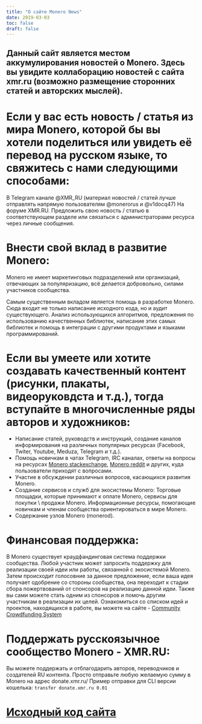 ```yaml
---
title: "О сайте Monero News"
date: 2019-03-03
toc: false
draft: false
---
```


## Данный сайт является местом аккумулирования новостей о Monero. Здесь вы увидите коллаборацию новостей с сайта xmr.ru (возможно размещение сторонних статей и авторских мыслей).

# Если у вас есть новость / статья из мира Monero, которой бы вы хотели поделиться или увидеть её перевод на русском языке, то свяжитесь с нами следующими способами:
В Telegram канале @XMR_RU (материал новостей / статей лучше отправлять напрямую пользователям @monerorus и @v1docq47)
На форуме XMR.RU. Предложить свою новость / статью в соответствующем разделе или связаться с администраторами ресурса через личные сообщения.

# Внести свой вклад в развитие Monero:

Monero не имеет маркетинговых подразделений или организаций, отвечающих за популяризацию, всё делается добровольно, силами участников сообщества.

Самым существенным вкладом является помощь в разработке Monero. Сюда входит не только написание исходного кода, но и аудит существующего. Анализ использующихся алгоритмов, предложения по использованию качественных библиотек, написание этих самых библиотек и помощь в интеграции с другими продуктами и языками программирований.

# Если вы умеете или хотите создавать качественный контент (рисунки, плакаты, видеоруковдста и т.д.), тогда вступайте в многочисленные ряды авторов и художников:

- Написание статей, руководств и инструкций, создание каналов информирования на различных популярных ресурсах (Facebook, Twiter, Youtube, Meduza, Telegram и т.д.).
- Помощь новичкам в чатах Telegram, IRC каналах, ответы на вопросы на ресурсах [Monero stackexchange](https://monero.stackexchange.com), [Monero reddit](https://www.reddit.com/r/Monero/) и других, куда пользователи приходят с вопросами.  
- Участие в обсуждении различных вопросов, касающихся развития Monero.
- Создание сервисов и служб для экосистемы Monero:
  Торговые площадки, которые принимают к оплате Monero, сервисы для покупки \ продажи Monero.
  Информационные ресурсы, помогающие новичкам и членам сообщества ориентироваться в мире Monero.
- Содержание узлов Monero (monerod).

# Финансовая поддержка:
В Monero существует краудфандинговая система поддержки сообщества. Любой участник может запросить поддержку для реализации своей идеи или работы, связанной с экосистемой Monero. Затем происходит голосовние за данное предложение, если ваша идея получает одобрение со стороны сообщества, она переходит к стадии сбора пожертвований от спонсоров на реализацию данной идеи.
Также вы сами можете стать одним из спонсоров и помочь другим участникам в реализации их целей. Ознакомиться со списком идей и проектов, находящихся в работе, вы можете на сайте - [Community Crowdfunding System](https://ccs.getmonero.org/)

# Поддержать русскоязычное сообщество Monero - XMR.RU:
Вы можете поддержать и отблагодарить авторов, переводчиков и создателей RU контента. Просто отправьте любую желаемую сумму в Monero на адрес donate.xmr.ru/
Пример отправки для CLI версии кошелька: `transfer donate.xmr.ru 0.01`

# [Исходный код сайта](https://github.com/monerorus/xmr_news)
